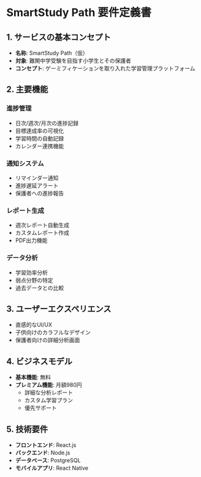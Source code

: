 # SmartStudy Path 要件定義書

## 1. サービスの基本コンセプト
- **名称**: SmartStudy Path（仮）
- **対象**: 難関中学受験を目指す小学生とその保護者
- **コンセプト**: ゲーミフィケーションを取り入れた学習管理プラットフォーム

## 2. 主要機能
### 進捗管理
- 日次/週次/月次の進捗記録
- 目標達成率の可視化
- 学習時間の自動記録
- カレンダー連携機能

### 通知システム
- リマインダー通知
- 進捗遅延アラート
- 保護者への進捗報告

### レポート生成
- 週次レポート自動生成
- カスタムレポート作成
- PDF出力機能

### データ分析
- 学習効率分析
- 弱点分野の特定
- 過去データとの比較

## 3. ユーザーエクスペリエンス
- 直感的なUI/UX
- 子供向けのカラフルなデザイン
- 保護者向けの詳細分析画面

## 4. ビジネスモデル
- **基本機能**: 無料
- **プレミアム機能**: 月額980円
  - 詳細な分析レポート
  - カスタム学習プラン
  - 優先サポート

## 5. 技術要件
- **フロントエンド**: React.js
- **バックエンド**: Node.js
- **データベース**: PostgreSQL
- **モバイルアプリ**: React Native